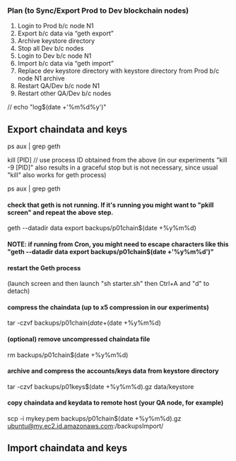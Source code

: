 ### Plan (to Sync/Export Prod to Dev blockchain nodes)

1. Login to Prod b/c node N1
2. Export b/c data via “geth export”
3. Archive keystore directory
4. Stop all Dev b/c nodes
5. Login to Dev b/c node N1
6. Import b/c data via “geth import”
7. Replace dev keystore directory with keystore directory from Prod b/c node N1 archive
8. Restart QA/Dev b/c node N1
9. Restart other QA/Dev b/c nodes



// echo "log$(date +'\%m\%d\%y')"

## Export chaindata and keys

ps aux | grep geth

kill [PID] // use process ID obtained from the above (in our experiments "kill -9 [PID]" also results in a graceful stop but is not necessary, since usual "kill" also works for geth process)

ps aux | grep geth

#### check that geth is not running. If it's running you might want to "pkill screen" and repeat the above step.

geth --datadir data export backups/p01chain$(date +%y%m%d)

#### NOTE: if running from Cron, you might need to escape characters like this "geth --datadir data export backups/p01chain$(date +'\%y\%m\%d')"

#### restart the Geth process 
(launch screen and then launch "sh starter.sh" then Ctrl+A and "d" to detach) 

#### compress the chaindata (up to x5 compression in our experiments)

tar -czvf backups/p01chain$(date +%y%m%d).gz backups/p01chain$(date +%y%m%d) 

#### (optional) remove uncompressed chaindata file

rm backups/p01chain$(date +%y%m%d)

#### archive and compress the accounts/keys data from keystore directory

tar -czvf backups/p01keys$(date +%y%m%d).gz data/keystore

#### copy chaindata and keydata to remote host (your QA node, for example)

scp -i mykey.pem backups/p01chain$(date +%y%m%d).gz ubuntu@my.ec2.id.amazonaws.com:/backupsImport/


## Import chaindata and keys





